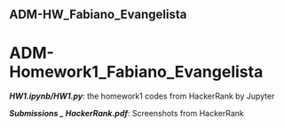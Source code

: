 ## ADM-HW_Fabiano_Evangelista

# ADM-Homework1_Fabiano_Evangelista

***HW1.ipynb/HW1.py***: the homework1 codes from HackerRank by Jupyter

***Submissions _ HackerRank.pdf***: Screenshots from HackerRank
